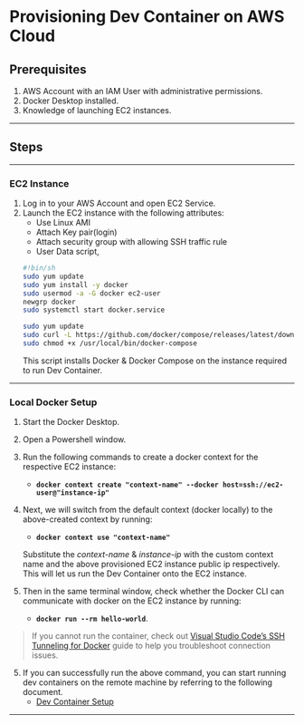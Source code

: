# Provisioning Dev Container on AWS Cloud

## Prerequisites
1. AWS Account with an IAM User with administrative permissions.
2. Docker Desktop installed.
3. Knowledge of launching EC2 instances.

---

## Steps

---

### EC2 Instance
1. Log in to your AWS Account and open EC2 Service.
2. Launch the EC2 instance with the following attributes:
    - Use Linux AMI
    - Attach Key pair(login)
    - Attach security group with allowing SSH traffic rule
    - User Data script,
    ```sh
    #!bin/sh
    sudo yum update
    sudo yum install -y docker
    sudo usermod -a -G docker ec2-user
    newgrp docker
    sudo systemctl start docker.service

    sudo yum update
    sudo curl -L https://github.com/docker/compose/releases/latest/download/docker-compose-$(uname -s)-$(uname -m) -o /usr/local/bin/docker-compose
    sudo chmod +x /usr/local/bin/docker-compose
    ```
    This script installs Docker & Docker Compose on the instance required to run Dev Container.

---

### Local Docker Setup
1. Start the Docker Desktop.
2. Open a Powershell window.
3. Run the following commands to create a docker context for the respective EC2 instance:
    - **`docker context create "context-name" --docker host=ssh://ec2-user@"instance-ip"`**
4. Next, we will switch from the default context (docker locally) to the above-created context by running:
    - **`docker context use "context-name"`**

    Substitute the *context-name* & *instance-ip* with the custom context name and the above provisioned EC2 instance public ip respectively.  
This will let us run the Dev Container onto the EC2 instance.
4. Then in the same terminal window, check whether the Docker CLI can communicate with docker on the EC2 instance by running:
    - **`docker run --rm hello-world`**.
> If you cannot run the container, check out [Visual Studio Code’s SSH Tunneling for Docker](https://code.visualstudio.com/docs/containers/ssh#_set-up-ssh-tunneling) guide to help you troubleshoot connection issues.
5. If you can successfully run the above command, you can start running dev containers on the remote machine by referring to the following document.
    - [Dev Container Setup](./dev-container.pdf)

---